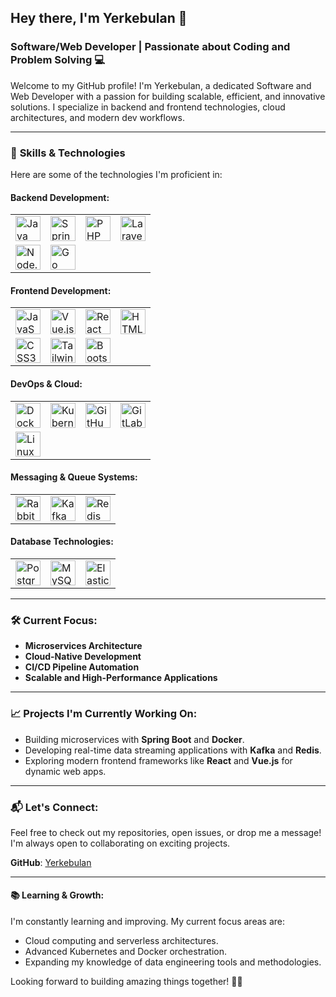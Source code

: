 ## Hey there, I'm Yerkebulan 👋

### Software/Web Developer | Passionate about Coding and Problem Solving 💻

Welcome to my GitHub profile! I'm Yerkebulan, a dedicated Software and Web Developer with a passion for building scalable, efficient, and innovative solutions. I specialize in backend and frontend technologies, cloud architectures, and modern dev workflows.

---

### 🚀 **Skills & Technologies**
Here are some of the technologies I'm proficient in:

#### Backend Development:
<table>
  <tr>
    <td><img src="https://cdn.jsdelivr.net/gh/devicons/devicon/icons/java/java-original.svg" width="40" height="40" alt="Java"></td>
    <td><img src="https://cdn.jsdelivr.net/gh/devicons/devicon/icons/spring/spring-original.svg" width="40" height="40" alt="Spring"></td>
    <td><img src="https://cdn.jsdelivr.net/gh/devicons/devicon@latest/icons/php/php-original.svg" width="40" height="40" alt="PHP"></td>
    <td><img src="https://cdn.jsdelivr.net/gh/devicons/devicon@latest/icons/laravel/laravel-original.svg" width="40" height="40" alt="Laravel"></td>
  </tr>
  <tr>
    <td><img src="https://cdn.jsdelivr.net/gh/devicons/devicon/icons/nodejs/nodejs-original.svg" width="40" height="40" alt="Node.js"></td>
    <td><img src="https://cdn.jsdelivr.net/gh/devicons/devicon@latest/icons/go/go-original.svg" width="40" height="40" alt="Go"></td>
  </tr>
</table>

#### Frontend Development:
<table>
  <tr>
    <td><img src="https://cdn.jsdelivr.net/gh/devicons/devicon@latest/icons/javascript/javascript-original.svg" width="40" height="40" alt="JavaScript"></td>
    <td><img src="https://cdn.jsdelivr.net/gh/devicons/devicon@latest/icons/vuejs/vuejs-original.svg" width="40" height="40" alt="Vue.js"></td>
    <td><img src="https://cdn.jsdelivr.net/gh/devicons/devicon@latest/icons/react/react-original.svg" width="40" height="40" alt="React"></td>
    <td><img src="https://cdn.jsdelivr.net/gh/devicons/devicon@latest/icons/html5/html5-original.svg" width="40" height="40" alt="HTML5"></td>
  </tr>
  <tr>
    <td><img src="https://cdn.jsdelivr.net/gh/devicons/devicon@latest/icons/css3/css3-original.svg" width="40" height="40" alt="CSS3"></td>
    <td><img src="https://cdn.jsdelivr.net/gh/devicons/devicon@latest/icons/tailwindcss/tailwindcss-original.svg" width="40" height="40" alt="TailwindCSS"></td>
    <td><img src="https://cdn.jsdelivr.net/gh/devicons/devicon@latest/icons/bootstrap/bootstrap-original.svg" width="40" height="40" alt="Bootstrap"></td>
  </tr>
</table>

#### DevOps & Cloud:
<table>
  <tr>
    <td><img src="https://cdn.jsdelivr.net/gh/devicons/devicon/icons/docker/docker-original.svg" width="40" height="40" alt="Docker"></td>
    <td><img src="https://cdn.jsdelivr.net/gh/devicons/devicon/icons/kubernetes/kubernetes-plain.svg" width="40" height="40" alt="Kubernetes"></td>
    <td><img src="https://cdn.jsdelivr.net/gh/devicons/devicon/icons/github/github-original.svg" width="40" height="40" alt="GitHub"></td>
    <td><img src="https://cdn.jsdelivr.net/gh/devicons/devicon/icons/gitlab/gitlab-original.svg" width="40" height="40" alt="GitLab"></td>
  </tr>
  <tr>
    <td><img src="https://cdn.jsdelivr.net/gh/devicons/devicon/icons/linux/linux-original.svg" width="40" height="40" alt="Linux"></td>
  </tr>
</table>

#### Messaging & Queue Systems:
<table>
  <tr>
    <td><img src="https://cdn.jsdelivr.net/gh/devicons/devicon@latest/icons/rabbitmq/rabbitmq-original.svg" width="40" height="40" alt="RabbitMQ"></td>
    <td><img src="https://cdn.jsdelivr.net/gh/devicons/devicon/icons/apachekafka/apachekafka-original.svg" width="40" height="40" alt="Kafka"></td>
    <td><img src="https://cdn.jsdelivr.net/gh/devicons/devicon/icons/redis/redis-original.svg" width="40" height="40" alt="Redis"></td>
  </tr>
</table>

#### Database Technologies:
<table>
  <tr>
    <td><img src="https://cdn.jsdelivr.net/gh/devicons/devicon/icons/postgresql/postgresql-original.svg" width="40" height="40" alt="PostgreSQL"></td>
    <td><img src="https://cdn.jsdelivr.net/gh/devicons/devicon@latest/icons/mysql/mysql-original-wordmark.svg" width="40" height="40" alt="MySQL"></td>
    <td><img src="https://cdn.jsdelivr.net/gh/devicons/devicon@latest/icons/elasticsearch/elasticsearch-original.svg" width="40" height="40" alt="Elasticsearch"></td>
  </tr>
</table>

---

### 🛠 **Current Focus**:
- **Microservices Architecture**
- **Cloud-Native Development**
- **CI/CD Pipeline Automation**
- **Scalable and High-Performance Applications**

---

### 📈 **Projects I'm Currently Working On**:
- Building microservices with **Spring Boot** and **Docker**.
- Developing real-time data streaming applications with **Kafka** and **Redis**.
- Exploring modern frontend frameworks like **React** and **Vue.js** for dynamic web apps.

---

### 📬 **Let's Connect**:
Feel free to check out my repositories, open issues, or drop me a message! I'm always open to collaborating on exciting projects.

**GitHub**: [Yerkebulan](https://github.com/Yerkebulan)

---

#### 📚 **Learning & Growth**:
I'm constantly learning and improving. My current focus areas are:
- Cloud computing and serverless architectures.
- Advanced Kubernetes and Docker orchestration.
- Expanding my knowledge of data engineering tools and methodologies.

Looking forward to building amazing things together! 👨‍💻
